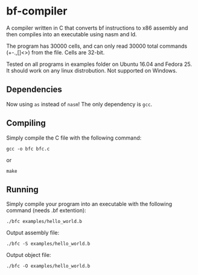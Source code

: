 # bf-compiler
A compiler written in C that converts bf instructions to x86 assembly and then compiles into an executable using nasm and ld.

The program has 30000 cells, and can only read 30000 total commands (+-.,[]<>) from the file. Cells are 32-bit.

Tested on all programs in examples folder on Ubuntu 16.04 and Fedora 25. It should work on any linux distrobution. Not supported on Windows.

## Dependencies 
Now using `as` instead of `nasm`! The only dependency is `gcc`.

## Compiling
Simply compile the C file with the following command:  
```
gcc -o bfc bfc.c
```
or
```
make
```

## Running
Simply compile your program into an executable with the following 
command (needs .bf extention):
```
./bfc examples/hello_world.b
```
Output assembly file:
```
./bfc -S examples/hello_world.b
```
Output object file:
```
./bfc -O examples/hello_world.b
```
